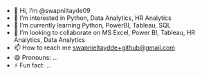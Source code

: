 - 👋 Hi, I’m @swapniltayde09
- 👀 I’m interested in Python, Data Analytics, HR Analytics
- 🌱 I’m currently learning Python, PowerBI, Tableau, SQL
- 💞️ I’m looking to collaborate on MS Excel, Power BI, Tableau, HR Analytics, Data Analytics
- 📫 How to reach me swapnieltaydde+github@gmail.com  
- 😄 Pronouns: ...
- ⚡ Fun fact: ...

<!---
swapniltayde09/swapniltayde09 is a ✨ special ✨ repository because its `README.md` (this file) appears on your GitHub profile.
You can click the Preview link to take a look at your changes.
--->
